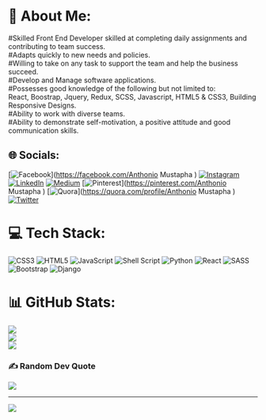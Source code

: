 # 💫 About Me:
#Skilled Front End Developer skilled at completing daily assignments and contributing to team success. <br>#Adapts quickly to new needs and policies.<br>#Willing to take on any task to support the team and help the business succeed.<br>#Develop and Manage software applications.<br>#Possesses good knowledge of the following but not limited to:<br>React, Boostrap, Jquery, Redux, SCSS, Javascript, HTML5 & CSS3, Building Responsive Designs.<br>#Ability to work with diverse teams.<br>#Ability to demonstrate self-motivation, a positive attitude and good communication skills.


## 🌐 Socials:
[![Facebook](https://img.shields.io/badge/Facebook-%231877F2.svg?logo=Facebook&logoColor=white)](https://facebook.com/Anthonio Mustapha ) [![Instagram](https://img.shields.io/badge/Instagram-%23E4405F.svg?logo=Instagram&logoColor=white)](https://instagram.com/Engamo) [![LinkedIn](https://img.shields.io/badge/LinkedIn-%230077B5.svg?logo=linkedin&logoColor=white)](https://linkedin.com/in/https://www.linkedin.com/in/mustapha-anthonio-469259193) [![Medium](https://img.shields.io/badge/Medium-12100E?logo=medium&logoColor=white)](https://medium.com/@Engamo) [![Pinterest](https://img.shields.io/badge/Pinterest-%23E60023.svg?logo=Pinterest&logoColor=white)](https://pinterest.com/Anthonio Mustapha ) [![Quora](https://img.shields.io/badge/Quora-%23B92B27.svg?logo=Quora&logoColor=white)](https://quora.com/profile/Anthonio Mustapha ) [![Twitter](https://img.shields.io/badge/Twitter-%231DA1F2.svg?logo=Twitter&logoColor=white)](https://twitter.com/https://twitter.com/AnthonioMustap1?t=DZvirNDxSclX3EGR2DmhJg&s=09) 

# 💻 Tech Stack:
![CSS3](https://img.shields.io/badge/css3-%231572B6.svg?style=for-the-badge&logo=css3&logoColor=white) ![HTML5](https://img.shields.io/badge/html5-%23E34F26.svg?style=for-the-badge&logo=html5&logoColor=white) ![JavaScript](https://img.shields.io/badge/javascript-%23323330.svg?style=for-the-badge&logo=javascript&logoColor=%23F7DF1E) ![Shell Script](https://img.shields.io/badge/shell_script-%23121011.svg?style=for-the-badge&logo=gnu-bash&logoColor=white) ![Python](https://img.shields.io/badge/python-3670A0?style=for-the-badge&logo=python&logoColor=ffdd54) ![React](https://img.shields.io/badge/react-%2320232a.svg?style=for-the-badge&logo=react&logoColor=%2361DAFB) ![SASS](https://img.shields.io/badge/SASS-hotpink.svg?style=for-the-badge&logo=SASS&logoColor=white) ![Bootstrap](https://img.shields.io/badge/bootstrap-%23563D7C.svg?style=for-the-badge&logo=bootstrap&logoColor=white) ![Django](https://img.shields.io/badge/django-%23092E20.svg?style=for-the-badge&logo=django&logoColor=white)
# 📊 GitHub Stats:
![](https://github-readme-stats.vercel.app/api?username=Engamo&theme=dark&hide_border=false&include_all_commits=true&count_private=false)<br/>
![](https://github-readme-streak-stats.herokuapp.com/?user=Engamo&theme=dark&hide_border=false)<br/>
![](https://github-readme-stats.vercel.app/api/top-langs/?username=Engamo&theme=dark&hide_border=false&include_all_commits=true&count_private=false&layout=compact)

### ✍️ Random Dev Quote
![](https://quotes-github-readme.vercel.app/api?type=horizontal&theme=radical)

---
[![](https://visitcount.itsvg.in/api?id=Engamo&icon=5&color=9)](https://visitcount.itsvg.in)

